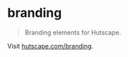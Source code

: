 # branding

> Branding elements for Hutscape.

Visit [hutscape.com/branding](https://hutscape.com/branding).
